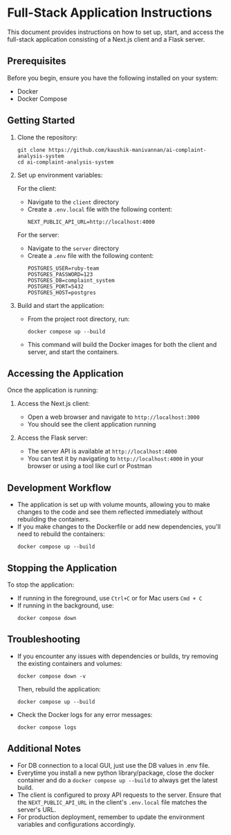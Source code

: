 # Full-Stack Application Instructions

This document provides instructions on how to set up, start, and access the full-stack application consisting of a Next.js client and a Flask server.

## Prerequisites

Before you begin, ensure you have the following installed on your system:

- Docker
- Docker Compose

## Getting Started

1. Clone the repository:

   ```
   git clone https://github.com/kaushik-manivannan/ai-complaint-analysis-system
   cd ai-complaint-analysis-system
   ```

2. Set up environment variables:

   For the client:

   - Navigate to the `client` directory
   - Create a `.env.local` file with the following content:
     ```
     NEXT_PUBLIC_API_URL=http://localhost:4000
     ```

   For the server:

   - Navigate to the `server` directory
   - Create a `.env` file with the following content:
     ```
     POSTGRES_USER=ruby-team
     POSTGRES_PASSWORD=123
     POSTGRES_DB=complaint_system
     POSTGRES_PORT=5432
     POSTGRES_HOST=postgres
     ```

3. Build and start the application:
   - From the project root directory, run:
     ```
     docker compose up --build
     ```
   - This command will build the Docker images for both the client and server, and start the containers.

## Accessing the Application

Once the application is running:

1. Access the Next.js client:

   - Open a web browser and navigate to `http://localhost:3000`
   - You should see the client application running

2. Access the Flask server:
   - The server API is available at `http://localhost:4000`
   - You can test it by navigating to `http://localhost:4000` in your browser or using a tool like curl or Postman

## Development Workflow

- The application is set up with volume mounts, allowing you to make changes to the code and see them reflected immediately without rebuilding the containers.
- If you make changes to the Dockerfile or add new dependencies, you'll need to rebuild the containers:
  ```
  docker compose up --build
  ```

## Stopping the Application

To stop the application:

- If running in the foreground, use `Ctrl+C` or for Mac users `Cmd + C`
- If running in the background, use:
  ```
  docker compose down
  ```

## Troubleshooting

- If you encounter any issues with dependencies or builds, try removing the existing containers and volumes:

  ```
  docker compose down -v
  ```

  Then, rebuild the application:

  ```
  docker compose up --build
  ```

- Check the Docker logs for any error messages:
  ```
  docker compose logs
  ```

## Additional Notes

- For DB connection to a local GUI, just use the DB values in .env file.
- Everytime you install a new python library/package, close the docker container and do a `docker compose up --build` to always get the latest build.
- The client is configured to proxy API requests to the server. Ensure that the `NEXT_PUBLIC_API_URL` in the client's `.env.local` file matches the server's URL.
- For production deployment, remember to update the environment variables and configurations accordingly.
